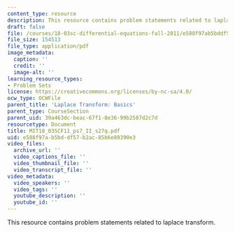 ```yaml
---
content_type: resource
description: This resource contains problem statements related to laplace transform.
draft: false
file: /courses/18-03sc-differential-equations-fall-2011/e588f97ab5bddf57b2ac85b6e89390e3_MIT18_03SCF11_ps7_II_s27q.pdf
file_size: 154513
file_type: application/pdf
image_metadata:
  caption: ''
  credit: ''
  image-alt: ''
learning_resource_types:
- Problem Sets
license: https://creativecommons.org/licenses/by-nc-sa/4.0/
ocw_type: OCWFile
parent_title: 'Laplace Transform: Basics'
parent_type: CourseSection
parent_uid: 39a463dc-beac-67f1-8e36-99b2587d2c7d
resourcetype: Document
title: MIT18_03SCF11_ps7_II_s27q.pdf
uid: e588f97a-b5bd-df57-b2ac-85b6e89390e3
video_files:
  archive_url: ''
  video_captions_file: ''
  video_thumbnail_file: ''
  video_transcript_file: ''
video_metadata:
  video_speakers: ''
  video_tags: ''
  youtube_description: ''
  youtube_id: ''
---
```

This resource contains problem statements related to laplace transform.